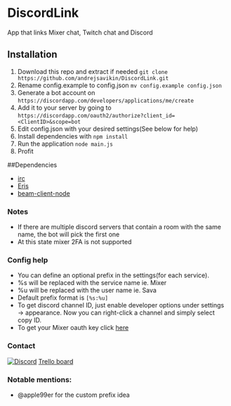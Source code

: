 # DiscordLink
App that links Mixer chat, Twitch chat and Discord

## Installation
1. Download this repo and extract if needed `git clone https://github.com/andrejsavikin/DiscordLink.git`
2. Rename config.example to config.json `mv config.example config.json`
3. Generate a bot account on `https://discordapp.com/developers/applications/me/create`
4. Add it to your server by going to `https://discordapp.com/oauth2/authorize?client_id=<ClientID>&scope=bot`
5. Edit config.json with your desired settings(See below for help)
6. Install dependencies with `npm install`
7. Run the application `node main.js`
8. Profit

##Dependencies
* [irc](https://www.npmjs.com/package/irc)
* [Eris](https://github.com/abalabahaha/eris)
* [beam-client-node](https://www.npmjs.com/package/beam-client-node)

### Notes
* If there are multiple discord servers that contain a room with the same name, the bot will pick the first one
* At this state mixer 2FA is not supported

### Config help
* You can define an optional prefix in the settings(for each service).
* %s will be replaced with the service name ie. Mixer
* %u will be replaced with the user name ie. Sava
* Default prefix format is `[%s:%u]`
* To get discord channel ID, just enable developer options under settings -> appearance. Now you can right-click a channel and simply select copy ID.
* To get your Mixer oauth key click [here](https://mixer.com/oauth/authorize?response_type=token&redirect_uri=https%3A%2F%2Fsavikin.me%2FgetMixerKey.html&scope=chat%3Aconnect%20chat%3Achat%20chat%3Abypass_slowchat&client_id=2c790ab21d5ea0e08a08260cc667e225914f2181d005562f)

### Contact
[![Discord](https://discordapp.com/api/guilds/69730004467986432/widget.png?style=banner4)](https://discord.gg/jBRvWct)
[Trello board](https://trello.com/b/zJv9f0pa)

### Notable mentions:
* @apple99er for the custom prefix idea
